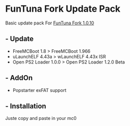 # FunTuna Fork Update Pack

Basic update pack For [FunTuna Fork 1.0.10](https://github.com/israpps/Funtuna-Fork)

## - Update

  * FreeMCBoot 1.8 > FreeMCBoot 1.966
  * uLaunchELF 4.43a > wLaunchELF 4.43x ISR
  * Open PS2 Loader 1.0.0 > Open PS2 Loader 1.2.0 Beta

## - AddOn

  * Popstarter exFAT support

    
## - Installation

Juste copy and paste in your mc0
